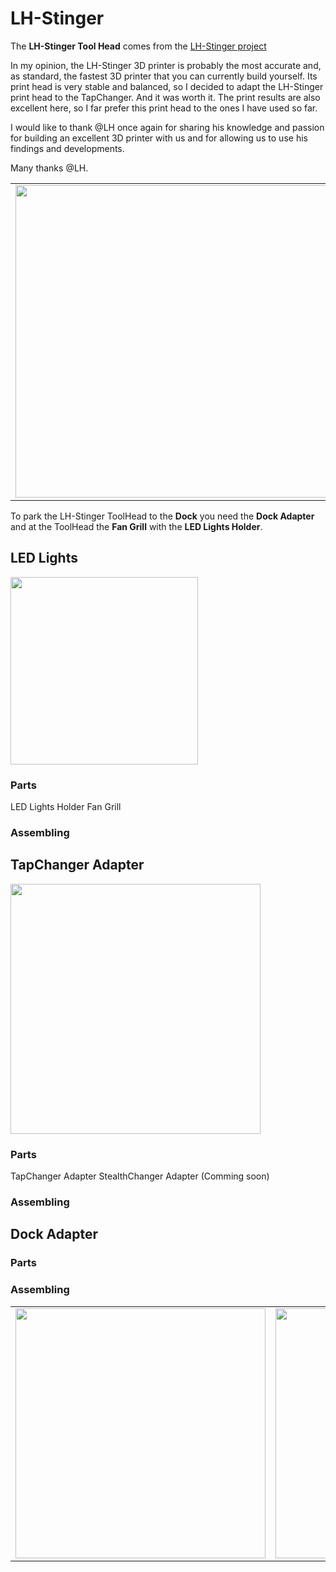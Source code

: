 # LH-Stinger

The **LH-Stinger Tool Head** comes from the [LH-Stinger project](https://github.com/lhndo/LH-Stinger)

In my opinion, the LH-Stinger 3D printer is probably the most accurate and, as standard, the fastest 3D printer that you can currently build yourself.
Its print head is very stable and balanced, so I decided to adapt the LH-Stinger print head to the TapChanger. 
And it was worth it. The print results are also excellent here, so I far prefer this print head to the ones I have used so far.

  I would like to thank @LH once again for sharing his knowledge and passion for building an excellent 3D printer with us and for allowing us to use his findings and developments. 

Many thanks @LH.

|||
|---|---|
<img width="500px" src="https://github.com/walterwissmann/Roerich_64/assets/42293697/2f9c976b-fc4d-463f-8bdc-ade299447bcb" /> | <img width="400px" src="https://github.com/walterwissmann/Roerich_64/assets/42293697/2b48d0f0-262f-40c1-aefb-99d8682054ee" />

To park the LH-Stinger ToolHead to the **Dock** you need the **Dock Adapter** and at the ToolHead the **Fan Grill** with the **LED Lights Holder**.

## LED Lights
<img width="300px" src="https://github.com/walterwissmann/Roerich_64/assets/42293697/7db756c5-b21e-4b53-96db-680b380325d7" />

### Parts 
LED Lights Holder
Fan Grill

### Assembling

## TapChanger Adapter
<img width="400px" src="https://github.com/walterwissmann/Roerich_64/assets/42293697/327ff10c-5a34-472c-a2e0-ad19fa71886a" />

### Parts
TapChanger Adapter 
StealthChanger Adapter (Comming soon)

### Assembling

## Dock Adapter

### Parts

### Assembling
  
|||
|---|---|
| <img width="400px" src="https://github.com/walterwissmann/Roerich_64/assets/42293697/0623b3be-922c-4519-85ce-e8e89bc4a6c3" /> | <img width="400px" src="https://github.com/walterwissmann/Roerich_64/assets/42293697/9ddf3880-b94e-48cf-a93b-5a03f1a226eb" /> |


